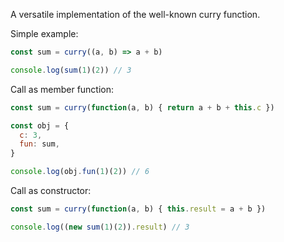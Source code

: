 A versatile implementation of the well-known curry function.

Simple example:
```js
const sum = curry((a, b) => a + b)

console.log(sum(1)(2)) // 3
```

Call as member function:
```js
const sum = curry(function(a, b) { return a + b + this.c })

const obj = {
  c: 3,
  fun: sum,
}

console.log(obj.fun(1)(2)) // 6
```

Call as constructor:
```js
const sum = curry(function(a, b) { this.result = a + b })

console.log((new sum(1)(2)).result) // 3
```
